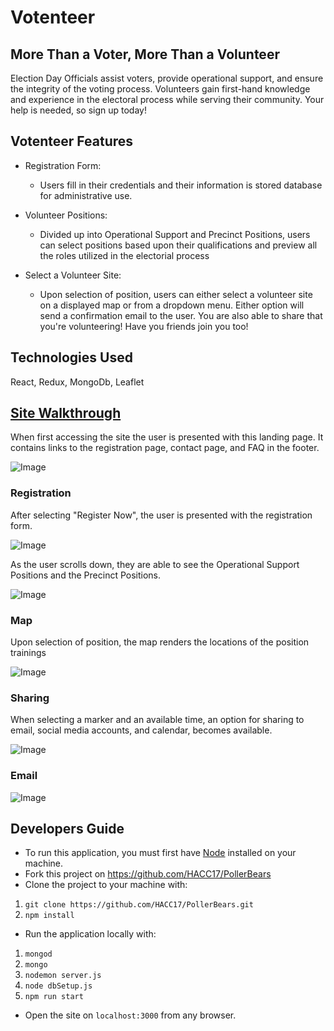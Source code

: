 # Votenteer

## More Than a Voter, More Than a Volunteer

Election Day Officials assist voters, provide operational support, and ensure the integrity of the voting process. Volunteers gain first-hand knowledge and experience in the electoral process while serving their community. Your help is needed, so sign up today!

## Votenteer Features

* Registration Form:
  * Users fill in their credentials and their information is stored database for administrative use.

* Volunteer Positions:
  * Divided up into Operational Support and Precinct Positions, users can select positions based upon their qualifications and preview all the roles utilized in the electorial process

* Select a Volunteer Site:
  * Upon selection of position, users can either select a volunteer site on a displayed map or from a dropdown menu. Either option will send a confirmation email to the user. You are also able to share that you're volunteering! Have you friends join you too!

## Technologies Used

 React, Redux, MongoDb, Leaflet

## [Site Walkthrough](testing)

When first accessing the site the user is presented with this landing page. It contains links to the registration page, contact page, and FAQ in the footer.

![Image](/screenshots/landing-page.png)

### Registration
After selecting "Register Now", the user is presented with the registration form.

![Image](/screenshots/registration-form.png)

As the user scrolls down, they are able to see the Operational Support Positions and the Precinct Positions.

![Image](/screenshots/positions.png)

### Map
Upon selection of position, the map renders the locations of the position trainings

![Image](/screenshots/map.png)

### Sharing
When selecting a marker and an available time, an option for sharing to email, social media accounts, and  calendar, becomes available.

![Image](/screenshots/sharing.png)

### Email
![Image](/screenshots/email.png)

## Developers Guide

* To run this application, you must first have [Node](https://nodejs.org/en/) installed on your machine. 
* Fork this project on https://github.com/HACC17/PollerBears
* Clone the project to your machine with:

1. ```git clone https://github.com/HACC17/PollerBears.git```
2. ```npm install```

* Run the application locally with:
1. ```mongod```
2. ```mongo```
3. ```nodemon server.js```
4. ```node dbSetup.js```
5. ```npm run start```

* Open the site on `localhost:3000` from any browser.
